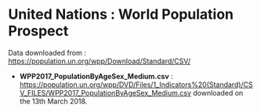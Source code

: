# United Nations : World Population Prospect

Data downloaded from : https://population.un.org/wpp/Download/Standard/CSV/

- **WPP2017_PopulationByAgeSex_Medium.csv** : https://population.un.org/wpp/DVD/Files/1_Indicators%20(Standard)/CSV_FILES/WPP2017_PopulationByAgeSex_Medium.csv downloaded on the 13th March 2018.
